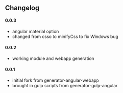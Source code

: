 ## Changelog 

#### 0.0.3 

- angular material option
- changed from csso to minifyCss to fix Windows bug

#### 0.0.2

- working module and webapp generation


#### 0.0.1

- initial fork from generator-angular-webapp
- brought in gulp scripts from generator-gulp-angular
